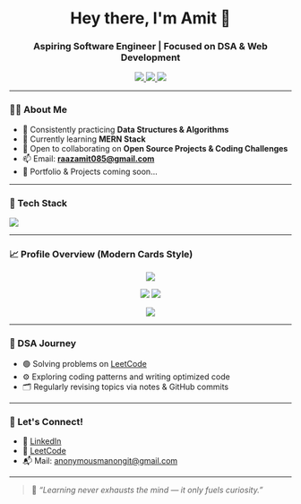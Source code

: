 <h1 align="center">Hey there, I'm Amit 👋</h1>
<h3 align="center">Aspiring Software Engineer | Focused on DSA & Web Development</h3>

<p align="center">
  <a href="https://linkedin.com/in/anonymous-developer-41b915187/">
    <img src="https://img.shields.io/badge/LinkedIn-blue?style=for-the-badge&logo=linkedin&logoColor=white" />
  </a>
  <a href="mailto:anonymousmanongit@gmail.com">
    <img src="https://img.shields.io/badge/Gmail-D14836?style=for-the-badge&logo=gmail&logoColor=white" />
  </a>
  <a href="https://leetcode.com/u/Anonymousintrovert/">
    <img src="https://img.shields.io/badge/LeetCode-FFA116?style=for-the-badge&logo=leetcode&logoColor=black" />
  </a>
</p>

---

### 👨‍💻 About Me
- 🎯 Consistently practicing **Data Structures & Algorithms**
- 🌱 Currently learning **MERN Stack**
- 🤝 Open to collaborating on **Open Source Projects & Coding Challenges**
- 📫 Email: **raazamit085@gmail.com**
- 🔗 Portfolio & Projects coming soon...

---

### 🚀 Tech Stack
<p align="left">
  <img src="https://skillicons.dev/icons?i=cpp,js,react,python,nodejs,mongodb,git,github,linux,vscode" />
</p>

---

### 📈 Profile Overview (Modern Cards Style)

<p align="center">
  <img src="https://github-profile-summary-cards.vercel.app/api/cards/profile-details?username=Anonymousmanongit&theme=github_dark" />
</p>

<p align="center">
  <img src="https://github-profile-summary-cards.vercel.app/api/cards/repos-per-language?username=Anonymousmanongit&theme=github_dark" />
  <img src="https://github-profile-summary-cards.vercel.app/api/cards/most-commit-language?username=Anonymousmanongit&theme=github_dark" />
</p>

<p align="center">
  <img src="https://github-profile-summary-cards.vercel.app/api/cards/productive-time?username=Anonymousmanongit&theme=github_dark&utcOffset=+5.5" />
</p>

---

### 🧠 DSA Journey
- 🟢 Solving problems on [LeetCode](https://leetcode.com/u/Anonymousintrovert/)
- ⚙️ Exploring coding patterns and writing optimized code
- 🗂️ Regularly revising topics via notes & GitHub commits

---

### 🔗 Let's Connect!
- 💼 [LinkedIn](https://linkedin.com/in/anonymous-developer-41b915187/)
- 🧠 [LeetCode](https://leetcode.com/u/Anonymousintrovert/)
- 📬 Mail: anonymousmanongit@gmail.com

---

> 🧩 *“Learning never exhausts the mind — it only fuels curiosity.”*
